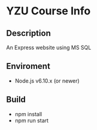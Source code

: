 # YZU Course Info

## Description
An Express website using MS SQL

## Enviroment
- Node.js v6.10.x (or newer)

## Build
- npm install
- npm run start 
